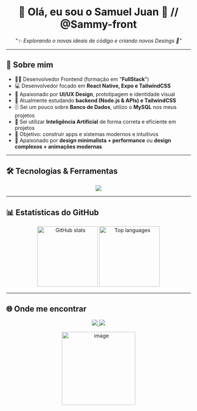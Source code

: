 <!-- Banner ou saudação -->
<h1 align="center">👋 Olá, eu sou o Samuel Juan 🌌 // @Sammy-front</h1>
<p align="center">
  <i>"✨ Explorando o novas ideais de código e criando novos Desings 🌌"</i>
</p>

---

## 🚀 Sobre mim

- 👨‍💻 Desenvolvedor Frontend (formação em "**FullStack**")
- 💻 Desenvolvedor focado em **React Native, Expo e TailwindCSS**
- 🎨 Apaixonado por **UI/UX Design**, prototipagem e identidade visual 
- 🌱 Atualmente estudando **backend (Node.js & APIs) e TailwindCSS**  
- 🗄️ Sei um pouco sobre **Banco de Dados**, utilizo o **MySQL** nos meus projetos
- 🤖 Sei utilizar **Inteligência Artificial** de forma correta e eficiente em projetos
- 🎯 Objetivo: construir apps e sistemas modernos e intuitivos
- 🌌 Apaixonado por **design minimalista + performance**  ou **design complexos + animações modernas**

---

## 🛠️ Tecnologias & Ferramentas

<p align="center">
  <img src="https://skillicons.dev/icons?i=js,php,react,next,tailwind,html,css,git,nodejs,mysql" />
</p>

---

## 📊 Estatísticas do GitHub

<div align="center">
  <img
    src="https://github-readme-stats.vercel.app/api?username=DarkMetter-Samuel&show_icons=true&theme=tokyonight"
    alt="GitHub stats"
    height="165"
  />
  <img
    src="https://github-readme-stats.vercel.app/api/top-langs/?username=DarkMetter-Samuel&layout=compact&theme=tokyonight&langs_count=8"
    alt="Top languages"
    height="165"
  />
</div>

---

## 🌐 Onde me encontrar

<div  align="center">  
  <p align="center">
    <a href="https://www.linkedin.com/in/samuel-juan-b-santos-a2b564241/" target="_blank">
      <img src="https://img.shields.io/badge/-LinkedIn-0A66C2?style=for-the-badge&logo=linkedin&logoColor=white"/>
    </a>
    <a href="mailto:samuel.barbosa.darkmetter@gmail.com">
      <img src="https://img.shields.io/badge/-Gmail-D14836?style=for-the-badge&logo=gmail&logoColor=white"/>
    </a>
  </p>
  <img <img width="200" height="200" alt="image" src="https://github.com/user-attachments/assets/b45ead57-0599-45fb-86ea-a0c8513aeb74"/>
</div>

<!--
**DarkMetter-Samuel/DarkMetter-Samuel** is a ✨ _special_ ✨ repository because its `README.md` (this file) appears on your GitHub profile.

Here are some ideas to get you started:

- 🔭 I’m currently working on ...
- 🌱 I’m currently learning ...
- 👯 I’m looking to collaborate on ...
- 🤔 I’m looking for help with ...
- 💬 Ask me about ...
- 📫 How to reach me: ...
- 😄 Pronouns: ...
- ⚡ Fun fact: ...
-->

